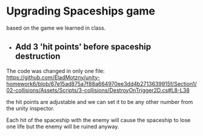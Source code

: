 # Upgrading Spaceships game

based on the game we learned in class.

- ## Add 3 'hit points' before spaceship destruction

The code was changed in only one file: 
https://github.com/EladMotzny/unity-homework6/blob/67e15ad875a7f88a664970ee3dd4b2713639915f/Section1/02-collisions/Assets/Scripts/3-collisions/DestroyOnTrigger2D.cs#L8-L38

the hit points are adjustable and we can set it to be any other number from the unity inspector.

Each hit of the spaceship with the enemy will cause the spaceship to lose one life but the enemy will be ruined anyway.
